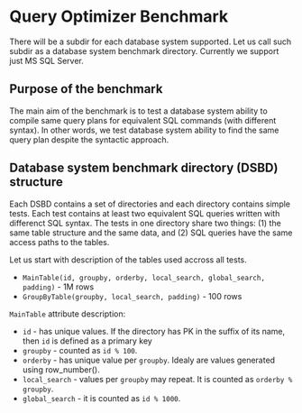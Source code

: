 # Query Optimizer Benchmark

There will be a subdir for each database system supported. Let us call such subdir as a database system benchmark directory. Currently we support just MS SQL Server.

## Purpose of the benchmark
The main aim of the benchmark is to test a database system ability to compile same query plans for equivalent SQL commands (with different syntax). In other words, we test database system ability to find the same query plan despite the syntactic approach. 

## Database system benchmark directory (DSBD) structure

Each DSBD contains a set of directories and each directory contains simple tests. Each test contains at least two equivalent SQL queries written with differenct SQL syntax. The tests in one directory share two things: (1) the same table structure and the same data, and (2) SQL queries have the same access paths to the tables. 

Let us start with description of the tables used accross all tests.
- `MainTable(id, groupby, orderby, local_search, global_search, padding)` - 1M rows
- `GroupByTable(groupby, local_search, padding)` - 100 rows

`MainTable` attribute description:
- `id` - has unique values. If the directory has PK in the suffix of its name, then `id` is defined as a primary key
- `groupby` - counted as `id % 100`.
- `orderby` - has unique value per `groupby`. Idealy are values generated using row_number().
- `local_search` - values per `groupby` may repeat. It is counted as `orderby % groupby`.
- `global_search` - it is counted as `id % 1000`.
